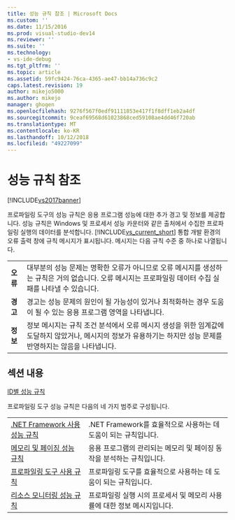 ```yaml
---
title: 성능 규칙 참조 | Microsoft Docs
ms.custom: ''
ms.date: 11/15/2016
ms.prod: visual-studio-dev14
ms.reviewer: ''
ms.suite: ''
ms.technology:
- vs-ide-debug
ms.tgt_pltfrm: ''
ms.topic: article
ms.assetid: 59fc9424-76ca-4365-ae47-bb14a736c9c2
caps.latest.revision: 19
author: mikejo5000
ms.author: mikejo
manager: ghogen
ms.openlocfilehash: 9276f567f0edf91111853e417f1f8dff1eb2a4df
ms.sourcegitcommit: 9ceaf69568d61023868ced59108ae4dd46f720ab
ms.translationtype: MT
ms.contentlocale: ko-KR
ms.lasthandoff: 10/12/2018
ms.locfileid: "49227099"
---
```

# <a name="performance-rules-reference"></a>성능 규칙 참조
[!INCLUDE[vs2017banner](../includes/vs2017banner.md)]

프로파일링 도구의 성능 규칙은 응용 프로그램 성능에 대한 추가 경고 및 정보를 제공합니다. 성능 규칙은 Windows 및 프로세서 성능 카운터와 같은 출처에서 수집한 프로파일링 실행의 데이터를 분석합니다. [!INCLUDE[vs_current_short](../includes/vs-current-short-md.md)] 통합 개발 환경의 오류 출력 창에 규칙 메시지가 표시됩니다. 메시지는 다음 규칙 수준 중 하나로 나열됩니다.  
  
|||  
|-|-|  
|**오류**|대부분의 성능 문제는 명확한 오류가 아니므로 오류 메시지를 생성하는 규칙은 거의 없습니다. 오류 메시지는 프로파일링 데이터 수집 실패를 나타낼 수 있습니다.|  
|**경고**|경고는 성능 문제의 원인이 될 가능성이 있거나 최적화하는 경우 도움이 될 수 있는 응용 프로그램 영역을 나타냅니다.|  
|**정보**|정보 메시지는 규칙 조건 분석에서 오류 메시지 생성을 위한 임계값에 도달하지 않았거나, 메시지의 정보가 유용하기는 하지만 성능 문제를 반영하지는 않음을 나타냅니다.|  
  
## <a name="in-this-section"></a>섹션 내용  
 [ID별 성능 규칙](../profiling/performance-rules-by-id.md)  
  
 프로파일링 도구 성능 규칙은 다음의 네 가지 범주로 구성됩니다.  
  
|||  
|-|-|  
|[.NET Framework 사용 성능 규칙](../profiling/dotnet-framework-usage-performance-rules.md)|.NET Framework를 효율적으로 사용하는 데 도움이 되는 규칙입니다.|  
|[메모리 및 페이징 성능 규칙](../profiling/memory-and-paging-performance-rules.md)|응용 프로그램의 관리되는 메모리 및 페이징 동작을 분석하는 규칙입니다.|  
|[프로파일링 도구 사용 규칙](../profiling/profiling-tools-usage-rules.md)|프로파일링 도구를 효율적으로 사용하는 데 도움이 되는 규칙입니다.|  
|[리소스 모니터링 성능 규칙](../profiling/resource-monitoring-performance-rules.md)|프로파일링 실행 시의 프로세서 및 메모리 사용률에 대한 정보 메시지입니다.|



